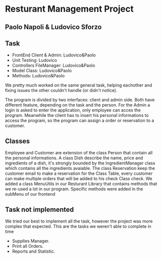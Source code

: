 # Resturant Management Project

## Paolo Napoli & Ludovico Sforzo

## Task
- FrontEnd Client & Admin: Ludovico&Paolo
- Unit Testing: Ludovico
- Controllers FileManager: Ludovico&Paolo
- Model Class: Ludovico&Paolo
- Methods: Ludovico&Paolo

We pretty much worked on the same general task, helping eachother and fixing issues the other couldn't handle (or didn't notice).

The program is divided by two interfaces: client and admin side. Both have different feature, depending on the task and the person.
For the Admin a login is asked to enter the application, only employee can acces the program. Meanwhile the client has to insert his personal informations to access the program, so the program can assign a order or reservation to a customer.

## Classes
Employee and Customer are extension of the class Person that contain all the personal informations.
A class Dish describe the name, price and ingredients of a dish, it's strongly bounded by the IngredientManager class which contains all the ingredients avaiable.
The class Reservation keep the customer email to make a reservation for the Class Table, every customer can make multiple orders that will be added to his check Class check.
We added a class MenuUtils in our Resturant Library that contains methods that we re-used a lot in our program. Specific methods were added in the subMenu of our frontend

## Task not implemented
We tried our best to implement all the task, however the project was more complex that expected. This are the tasks we weren't able to complete in time
- Supplies Manager.
- Print all Orders.
- Reports and Statistic.